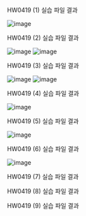 HW0419 (1) 실습 파일 결과

![image](https://github.com/drawarepair/React/assets/102895287/ffa437da-86f0-476b-b62f-fb2356c5fcd9)

HW0419 (2) 실습 파일 결과

![image](https://github.com/drawarepair/React/assets/102895287/6f2d84c7-ac90-486e-bf8f-fa3d6404da7b) ![image](https://github.com/drawarepair/React/assets/102895287/74f0a9c4-cc3b-4664-8533-be1ae9e042c9)


HW0419 (3) 실습 파일 결과

![image](https://github.com/drawarepair/React/assets/102895287/d909b30b-bb75-4e74-9e78-bc11aae69186) ![image](https://github.com/drawarepair/React/assets/102895287/acde7e2b-91f2-48e9-934e-f27ce7fbf396)


HW0419 (4) 실습 파일 결과

![image](https://github.com/drawarepair/React/assets/102895287/690f67ec-5335-4dea-a0e6-817fa733199a)

HW0419 (5) 실습 파일 결과

![image](https://github.com/drawarepair/React/assets/102895287/4e5ddf3e-6220-4fa7-9d87-fb90ff78f9e3)

HW0419 (6) 실습 파일 결과

![image](https://github.com/drawarepair/React/assets/102895287/0306d509-72a7-4978-a8c2-705a769d7517)

HW0419 (7) 실습 파일 결과


HW0419 (8) 실습 파일 결과


HW0419 (9) 실습 파일 결과
